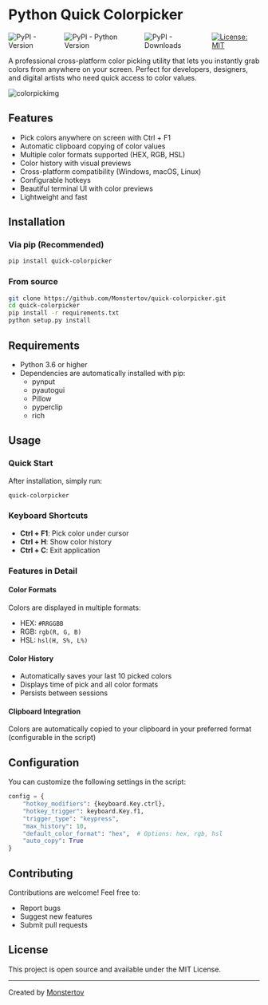 # Python Quick Colorpicker


  <div style="display: flex; gap: 8px; align-items: center;">
    <a href="https://pypi.org/project/quick-colorpicker/" style="text-decoration: none;">
      <img src="https://img.shields.io/pypi/v/quick-colorpicker" alt="PyPI - Version">
    </a>
    <a href="https://pypi.org/project/quick-colorpicker/" style="text-decoration: none;">
      <img src="https://img.shields.io/pypi/pyversions/quick-colorpicker" alt="PyPI - Python Version">
    </a>
    <a href="https://pypi.org/project/quick-colorpicker/" style="text-decoration: none;">
      <img src="https://img.shields.io/pypi/dm/quick-colorpicker" alt="PyPI - Downloads">
    </a>
    <a href="https://opensource.org/licenses/MIT">
      <img src="https://img.shields.io/badge/License-MIT-yellow.svg" alt="License: MIT">
    </a>
</div>



A professional cross-platform color picking utility that lets you instantly grab colors from anywhere on your screen. Perfect for developers, designers, and digital artists who need quick access to color values.

<img src="https://tov.monster/host/pythoncolorpicker.png?t=0138" alt="colorpickimg">

## Features

- Pick colors anywhere on screen with Ctrl + F1
- Automatic clipboard copying of color values
- Multiple color formats supported (HEX, RGB, HSL)
- Color history with visual previews
- Cross-platform compatibility (Windows, macOS, Linux)
- Configurable hotkeys
- Beautiful terminal UI with color previews
- Lightweight and fast

## Installation

### Via pip (Recommended)
```bash
pip install quick-colorpicker
```

### From source
```bash
git clone https://github.com/Monstertov/quick-colorpicker.git
cd quick-colorpicker
pip install -r requirements.txt
python setup.py install
```

## Requirements

- Python 3.6 or higher
- Dependencies are automatically installed with pip:
  - pynput
  - pyautogui
  - Pillow
  - pyperclip
  - rich

## Usage

### Quick Start
After installation, simply run:
```bash
quick-colorpicker
```

### Keyboard Shortcuts
- **Ctrl + F1**: Pick color under cursor
- **Ctrl + H**: Show color history
- **Ctrl + C**: Exit application

### Features in Detail

#### Color Formats
Colors are displayed in multiple formats:
- HEX: `#RRGGBB`
- RGB: `rgb(R, G, B)`
- HSL: `hsl(H, S%, L%)`

#### Color History
- Automatically saves your last 10 picked colors
- Displays time of pick and all color formats
- Persists between sessions

#### Clipboard Integration
Colors are automatically copied to your clipboard in your preferred format (configurable in the script)

## Configuration

You can customize the following settings in the script:
```python
config = {
    "hotkey_modifiers": {keyboard.Key.ctrl},
    "hotkey_trigger": keyboard.Key.f1,
    "trigger_type": "keypress",
    "max_history": 10,
    "default_color_format": "hex",  # Options: hex, rgb, hsl
    "auto_copy": True
}
```

## Contributing

Contributions are welcome! Feel free to:
- Report bugs
- Suggest new features
- Submit pull requests

## License

This project is open source and available under the MIT License.

---

Created by [Monstertov](https://github.com/Monstertov)
